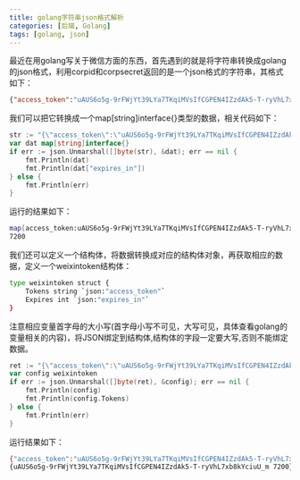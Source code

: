 ```yaml
---
title: golang字符串json格式解析
categories: [后端, Golang]
tags: [golang, json]
---
```


最近在用golang写关于微信方面的东西，首先遇到的就是将字符串转换成golang的json格式，利用corpid和corpsecret返回的是一个json格式的字符串，其格式如下：

```json
{"access_token":"uAUS6o5g-9rFWjYt39LYa7TKqiMVsIfCGPEN4IZzdAk5-T-ryVhL7xb8kYciuU_m","expires_in":7200}
```
我们可以把它转换成一个map[string]interface{}类型的数据，相关代码如下：

```go
str := "{\"access_token\":\"uAUS6o5g-9rFWjYt39LYa7TKqiMVsIfCGPEN4IZzdAk5-T-ryVhL7xb8kYciuU_m\",\"expires_in\":7200}"
var dat map[string]interface{}
if err := json.Unmarshal([]byte(str), &dat); err == nil {
    fmt.Println(dat)
    fmt.Println(dat["expires_in"])
} else {
    fmt.Println(err)
}
```
运行的结果如下：

```sh
map[access_token:uAUS6o5g-9rFWjYt39LYa7TKqiMVsIfCGPEN4IZzdAk5-T-ryVhL7xb8kYciuU_m expires_in:7200]
7200
 ```

我们还可以定义一个结构体，将数据转换成对应的结构体对象，再获取相应的数据，定义一个weixintoken结构体：

```sh
type weixintoken struct {
    Tokens string `json:"access_token"`
    Expires int `json:"expires_in"`
}
```
注意相应变量首字母的大小写(首字母小写不可见，大写可见，具体查看golang的变量相关的内容)，将JSON绑定到结构体,结构体的字段一定要大写,否则不能绑定数据。

```go
ret := "{\"access_token\":\"uAUS6o5g-9rFWjYt39LYa7TKqiMVsIfCGPEN4IZzdAk5-T-ryVhL7xb8kYciuU_m\",\"expires_in\":7200}"
var config weixintoken
if err := json.Unmarshal([]byte(ret), &config); err == nil {
    fmt.Println(config)
    fmt.Println(config.Tokens)
} else {
    fmt.Println(err)
}

```
运行结果如下：

```sh
{"access_token":"uAUS6o5g-9rFWjYt39LYa7TKqiMVsIfCGPEN4IZzdAk5-T-ryVhL7xb8kYciuU_m","expires_in":7200}
{uAUS6o5g-9rFWjYt39LYa7TKqiMVsIfCGPEN4IZzdAk5-T-ryVhL7xb8kYciuU_m 7200}
```